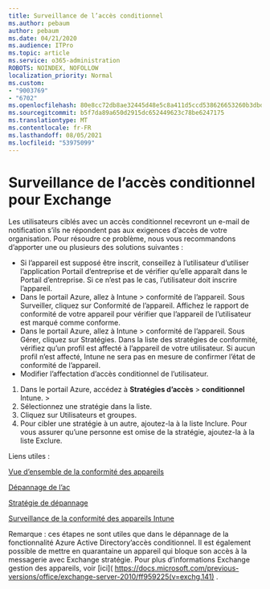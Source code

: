 ```yaml
---
title: Surveillance de l’accès conditionnel
ms.author: pebaum
author: pebaum
ms.date: 04/21/2020
ms.audience: ITPro
ms.topic: article
ms.service: o365-administration
ROBOTS: NOINDEX, NOFOLLOW
localization_priority: Normal
ms.custom:
- "9003769"
- "6702"
ms.openlocfilehash: 80e8cc72db8ae32445d48e5c8a411d5ccd538626653260b3dbd28a247561e888
ms.sourcegitcommit: b5f7da89a650d2915dc652449623c78be6247175
ms.translationtype: MT
ms.contentlocale: fr-FR
ms.lasthandoff: 08/05/2021
ms.locfileid: "53975099"
---
```

# <a name="monitoring-conditional-access-for-exchange"></a>Surveillance de l’accès conditionnel pour Exchange

Les utilisateurs ciblés avec un accès conditionnel recevront un e-mail de notification s’ils ne répondent pas aux exigences d’accès de votre organisation. Pour résoudre ce problème, nous vous recommandons d’apporter une ou plusieurs des solutions suivantes :

- Si l’appareil est supposé être inscrit, conseillez à l’utilisateur d’utiliser l’application Portail d’entreprise et de vérifier qu’elle apparaît dans le Portail d’entreprise. Si ce n’est pas le cas, l’utilisateur doit inscrire l’appareil.
- Dans le portail Azure, allez à Intune > conformité de l’appareil. Sous Surveiller, cliquez sur Conformité de l’appareil. Affichez le rapport de conformité de votre appareil pour vérifier que l’appareil de l’utilisateur est marqué comme conforme.
- Dans le portail Azure, allez à Intune > conformité de l’appareil. Sous Gérer, cliquez sur Stratégies. Dans la liste des stratégies de conformité, vérifiez qu’un profil est affecté à l’appareil de votre utilisateur. Si aucun profil n’est affecté, Intune ne sera pas en mesure de confirmer l’état de conformité de l’appareil.
- Modifier l’affectation d’accès conditionnel de l’utilisateur.

1. Dans le portail Azure, accédez à **Stratégies d’accès**  >  **conditionnel** Intune.  >  
2. Sélectionnez une stratégie dans la liste.
3. Cliquez sur Utilisateurs et groupes.
4. Pour cibler une stratégie à un autre, ajoutez-la à la liste Inclure. Pour vous assurer qu’une personne est omise de la stratégie, ajoutez-la à la liste Exclure.

Liens utiles :

[Vue d’ensemble de la conformité des appareils](https://docs.microsoft.com/intune/device-compliance-get-started)

[Dépannage de l’ac](https://docs.microsoft.com/intune/troubleshoot-conditional-access)

[Stratégie de dépannage](https://docs.microsoft.com/troubleshoot/mem/intune/troubleshoot-policies-in-microsoft-intune)

[Surveillance de la conformité des appareils Intune](https://docs.microsoft.com/intune/compliance-policy-monitor)

Remarque : ces étapes ne sont utiles que dans le dépannage de la fonctionnalité Azure Active Directory’accès conditionnel. Il est également possible de mettre en quarantaine un appareil qui bloque son accès à la messagerie avec Exchange stratégie. Pour plus d’informations Exchange gestion des appareils, voir [ici]( https://docs.microsoft.com/previous-versions/office/exchange-server-2010/ff959225(v=exchg.141) .
